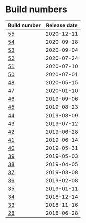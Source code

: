 # Build numbers
|Build number | Release date|
|---|---|
|[55](build55.md)| 2020-12-11|
|[54](build54.md)| 2020-09-18|
|[53](build53.md)| 2020-09-04|
|[52](build52.md)| 2020-07-24|
|[51](build51.md)| 2020-07-10|
|[50](build50.md)| 2020-07-01|
|[48](build48.md)| 2020-05-15|
|[47](build47.md)| 2020-01-10|
|[46](build46.md)| 2019-09-06|
|[45](build45.md)| 2019-08-23|
|[44](build44.md)| 2019-08-09|
|[43](build43.md)| 2019-07-12|
|[42](build42.md)| 2019-06-28|
|[41](build41.md)| 2019-06-14|
|[40](build40.md)| 2019-05-31|
|[39](build39.md)| 2019-05-03|
|[38](build38.md)| 2019-04-05|
|[37](build37.md)| 2019-03-08|
|[36](build36.md)| 2019-02-08|
|[35](build35.md)| 2019-01-11|
|[34](build34.md)| 2018-12-14|
|[33](build33.md)| 2018-11-16|
|[28](build28.md)| 2018-06-28|
